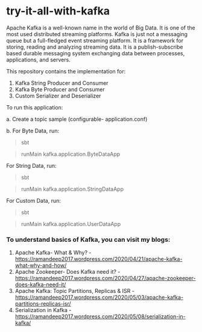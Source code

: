 # try-it-all-with-kafka

Apache Kafka is a well-known name in the world of Big Data. It is one of the most used distributed streaming platforms.
Kafka is just not a messaging queue but a full-fledged event streaming platform. It is a framework for storing, reading and analyzing streaming data. 
It is a publish-subscribe based durable messaging system exchanging data between processes, applications, and servers.


This repository contains the implementation for:
1. Kafka String Producer and Consumer
2. Kafka Byte Producer and Consumer
3. Custom Serializer and Deserializer

To run this application:

a. Create a topic sample (configurable- application.conf)

b. For Byte Data, run:
> sbt 

> runMain kafka.application.ByteDataApp

For String Data, run:
> sbt

> runMain kafka.application.StringDataApp

For Custom Data, run:
> sbt

> runMain kafka.application.UserDataApp


### To understand basics of Kafka, you can visit my blogs:
1. Apache Kafka- What & Why? - https://ramandeep2017.wordpress.com/2020/04/21/apache-kafka-what-why-and-how/
2. Apache Zookeeper- Does Kafka need it? - https://ramandeep2017.wordpress.com/2020/04/27/apache-zookeeper-does-kafka-need-it/
3. Apache Kafka: Topic Partitions, Replicas & ISR - https://ramandeep2017.wordpress.com/2020/05/03/apache-kafka-partitions-replicas-isr/
4. Serialization in Kafka - https://ramandeep2017.wordpress.com/2020/05/08/serialization-in-kafka/
